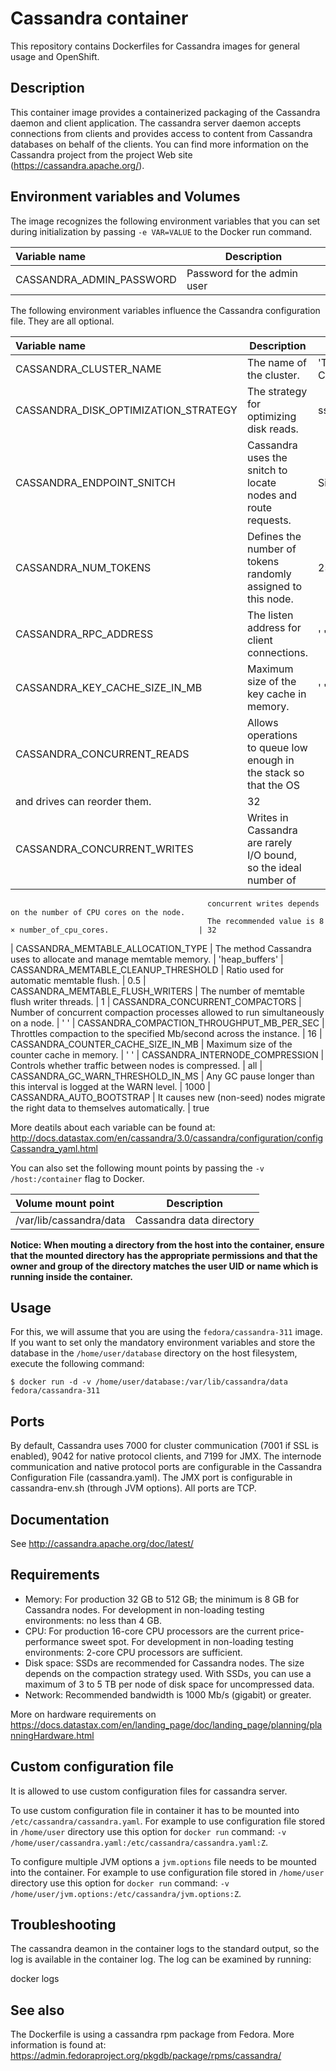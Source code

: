 Cassandra container
===================

This repository contains Dockerfiles for Cassandra images for general usage and OpenShift.

Description
-----------

This container image provides a containerized packaging of the Cassandra daemon
and client application. The cassandra server daemon accepts connections from clients
and provides access to content from Cassandra databases on behalf of the clients.
You can find more information on the Cassandra project from the project Web site
(https://cassandra.apache.org/).

Environment variables and Volumes
---------------------------------

The image recognizes the following environment variables that you can set during
initialization by passing `-e VAR=VALUE` to the Docker run command.

|    Variable name          |    Description                |
| :------------------------ | ---------------------------   |
|  CASSANDRA_ADMIN_PASSWORD | Password for the admin user   |


The following environment variables influence the Cassandra configuration file. They are all optional.

|    Variable name                            |    Description                                                       |    Default
| :------------------------------------------ | -------------------------------------------------------------------- | --------------
|  CASSANDRA_CLUSTER_NAME                     | The name of the cluster.                                             | 'Test Cluster'
|  CASSANDRA_DISK_OPTIMIZATION_STRATEGY       | The strategy for optimizing disk reads.                              | ssd
|  CASSANDRA_ENDPOINT_SNITCH                  | Cassandra uses the snitch to locate nodes and route requests.        | SimpleSnitch
|  CASSANDRA_NUM_TOKENS                       | Defines the number of tokens randomly assigned to this node.         | 256
|  CASSANDRA_RPC_ADDRESS                      | The listen address for client connections.                           | ' '
|  CASSANDRA_KEY_CACHE_SIZE_IN_MB             | Maximum size of the key cache in memory.                             | ' '
|  CASSANDRA_CONCURRENT_READS                 | Allows operations to queue low enough in the stack so that the OS
                                                and drives can reorder them.                                         | 32
|  CASSANDRA_CONCURRENT_WRITES                | Writes in Cassandra are rarely I/O bound, so the ideal number of
                                                concurrent writes depends on the number of CPU cores on the node.
                                                The recommended value is 8 × number_of_cpu_cores.                    | 32
|  CASSANDRA_MEMTABLE_ALLOCATION_TYPE         | The method Cassandra uses to allocate and manage memtable memory.    | 'heap_buffers'
|  CASSANDRA_MEMTABLE_CLEANUP_THRESHOLD       | Ratio used for automatic memtable flush.                             | 0.5
|  CASSANDRA_MEMTABLE_FLUSH_WRITERS           | The number of memtable flush writer threads.                         | 1
|  CASSANDRA_CONCURRENT_COMPACTORS            | Number of concurrent compaction processes allowed to run
                                                simultaneously on a node.                                            | ' '
|  CASSANDRA_COMPACTION_THROUGHPUT_MB_PER_SEC | Throttles compaction to the specified Mb/second across the instance. | 16
|  CASSANDRA_COUNTER_CACHE_SIZE_IN_MB         | Maximum size of the counter cache in memory.                         | ' '
|  CASSANDRA_INTERNODE_COMPRESSION            | Controls whether traffic between nodes is compressed.                | all
|  CASSANDRA_GC_WARN_THRESHOLD_IN_MS          | Any GC pause longer than this interval is logged at the WARN level.  | 1000
|  CASSANDRA_AUTO_BOOTSTRAP                   | It causes new (non-seed) nodes migrate the right data to themselves
                                                automatically.                                                       | true

More deatils about each variable can be found at: http://docs.datastax.com/en/cassandra/3.0/cassandra/configuration/configCassandra_yaml.html

You can also set the following mount points by passing the `-v /host:/container` flag to Docker.

|  Volume mount point      | Description              |
| :----------------------- | ------------------------ |
|  /var/lib/cassandra/data | Cassandra data directory |

**Notice: When mouting a directory from the host into the container, ensure that the mounted
directory has the appropriate permissions and that the owner and group of the directory
matches the user UID or name which is running inside the container.**


Usage
-----

For this, we will assume that you are using the `fedora/cassandra-311` image.
If you want to set only the mandatory environment variables and store the database
in the `/home/user/database` directory on the host filesystem, execute the following command:

```
$ docker run -d -v /home/user/database:/var/lib/cassandra/data fedora/cassandra-311
```

Ports
-----

By default, Cassandra uses 7000 for cluster communication (7001 if SSL is enabled), 9042 for native protocol clients, and 7199 for JMX. The internode communication and native protocol ports are configurable in the Cassandra Configuration File (cassandra.yaml). The JMX port is configurable in cassandra-env.sh (through JVM options). All ports are TCP.


Documentation
-------------

See http://cassandra.apache.org/doc/latest/


Requirements
------------

* Memory: For production 32 GB to 512 GB; the minimum is 8 GB for Cassandra nodes. For development in non-loading testing environments: no less than 4 GB.
* CPU: For production 16-core CPU processors are the current price-performance sweet spot. For development in non-loading testing environments: 2-core CPU processors are sufficient.
* Disk space: SSDs are recommended for Cassandra nodes. The size depends on the compaction strategy used. With SSDs, you can use a maximum of 3 to 5 TB per node of disk space for uncompressed data.
* Network: Recommended bandwidth is 1000 Mb/s (gigabit) or greater.

More on hardware requirements on https://docs.datastax.com/en/landing_page/doc/landing_page/planning/planningHardware.html


Custom configuration file
-------------------------

It is allowed to use custom configuration files for cassandra server.

To use custom configuration file in container it has to be mounted into `/etc/cassandra/cassandra.yaml`. For example to use configuration file stored in `/home/user` directory use this option for `docker run` command: `-v /home/user/cassandra.yaml:/etc/cassandra/cassandra.yaml:Z`.

To configure multiple JVM options a `jvm.options` file needs to be mounted into the container. For example to use configuration file stored in `/home/user` directory use this option for `docker run` command: `-v /home/user/jvm.options:/etc/cassandra/jvm.options:Z`.


Troubleshooting
---------------

The cassandra deamon in the container logs to the standard output, so the log is available in the container log. The log can be examined by running:

docker logs <container>


See also
--------

The Dockerfile is using a cassandra rpm package from Fedora. More information is found at: https://admin.fedoraproject.org/pkgdb/package/rpms/cassandra/
